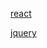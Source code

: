 <!--
 * @Description: In User Settings Edit
 * @Author: your name
 * @Date: 2019-09-18 18:04:30
 * @LastEditTime: 2019-09-18 18:04:30
 * @LastEditors: your name
 -->

[react](#tt)

[jquery](#api/jquery)

